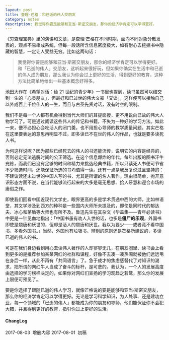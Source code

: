 ```yaml
---
layout: post
title: 查理·芒格：和已逝的伟人交朋友
category: notes
description: 我觉得你要是能够和亚当·斯密交朋友，那你的经济学肯定可以学得更好。
---
```


《穷查理宝典》里的演讲和文章，是查理·芒格在不同时期，面向不同对象分散发表的，观点不易串成系统，但每一段话所含信息密度极大，如有耐心去挖掘书中隐藏的智慧，一定让人受益无穷。比如这两句话：

>我觉得你要是能够和亚当·斯密交朋友，那你的经济学肯定可以学得更好。和「已逝的伟人」交朋友，这听起来很好玩，但如果你确实在生活中和已逝的伟人成为朋友，那么我认为你会过上更好的生活，得到更好的教育。这种方法比简单地给出一些基本概念好得多。

池田大作在《希望对话：给 21 世纪的青少年》一书里也提到，读书虽然可以结交到一生的「心灵朋友」，但最好和已过世的伟大文豪「交谈」，这样便可以接触自己以外成百上千位伟人的一生，而且与古圣先贤对话，没有时空的限制。

我们不是每一个人都有机会得到当代大师们的耳提面授，更不用说向已故的伟大人物学习了。可是通过阅读这些伟人的传记和书籍，不失为一种好的学习方法。如此一来，便不必担心会吃活人的闭门羹，也不用担心导师的教学质量问题。其实芒格在这里要表达的意思再明显不过，即多读已不在世的伟人的作品，也就是要多读死人书。

为何这样说呢？因为那些已经死去的伟人的书还能流传，说明它的内容是经典的，否则必定无法逃脱时间的公正筛选。在这个信息爆炸的年代，每年出版的图书汗牛充栋，而我们已没有足够的时间和精力来挑选经典书籍，所以只读死人书便可节省不少筛选时间，还能保证所选的书均值得一读。还有一点是我反复说过且坚持的：不建议读还未过世的中国人写的书，尤其是所谓的名人著作。理由很简单，抛开意识形态方面不说，在当代能够流行起来的大多是毫无思想、拾人牙慧和迎合市场的庸俗之作。

即使我们回看中国近现代文学史，眼界更高的多是学术贯通中西的大师，比如林语堂，其文学涉及到西方的种种是一些国内大师所未提及的，即使是同时代的郁达夫、冰心和茅盾等大师也有所不及。鲁迅先生在其杂文《华盖集——青年必读书》中更是一针见血地指出：「中国书虽有劝人入世的话，也多是**僵尸的乐观**，外国书即使是颓唐和厌世的，但却是活人的颓唐和厌世。我以为要少——或者竟不看中国书，多看外国书。」当然，外国也有垃圾书，辨别的原则还是芒格所建议的，多读已逝的伟人的书。

可是在我们身边看到用心去读伟人著作的人却寥寥无几，在朋友圈里、读书会上看到更多的是推荐参加某某网红的社群和课程，好像不去凑一凑热闹就被他们远远甩在身后一样，从此不再有「共同语言」了。急于成才的焦虑感替代了对知识的渴求，把所谓的网红牛人当成了奋斗的标杆，是可悲的。我认为，一个人的发展高度由选择的学习榜样决定的，如果你对网红们宣扬的学习观趋之若鹜，那么你的发展上限便可预见了。

要是你选择了跟随已逝的伟人学习，就像芒格说的要是能够和亚当·斯密交朋友，那么你的经济学肯定可以学得更好。无论是学习科学知识，为人处事、还是建功立业，每一个领域的「已逝的伟人」都能成为你的朋友和导师，他们能保证你不会犯大错，并且得到更好的教育，指引你过上更好的生活。

#### **ChangLog**
2017-08-03  增删内容
2017-08-01  初稿

